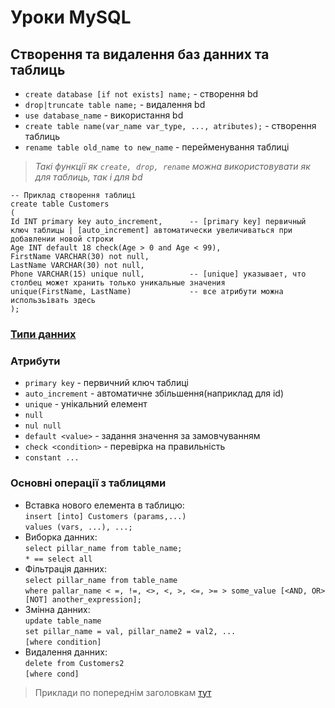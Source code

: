 # Уроки MySQL

## Створення та видалення баз данних та таблиць
- `create database [if not exists] name;` - створення bd
- `drop|truncate table name;` - видалення bd
- `use database_name` - використання bd
- `create table name(var_name var_type, ..., atributes);` - створення таблиць
- `rename table old_name to new_name` - перейменування таблиці

>_Такі функції як `create, drop, rename` можна використовувати як для таблиць, так і для bd_

```
-- Приклад створення таблиці
create table Customers
(
Id INT primary key auto_increment,		-- [primary key] первичный ключ таблицы | [auto_increment] автоматически увеличиваться при добавлении новой строки
Age INT default 18 check(Age > 0 and Age < 99),
FirstName VARCHAR(30) not null,
LastName VARCHAR(30) not null,
Phone VARCHAR(15) unique null, 			-- [unique] указывает, что столбец может хранить только уникальные значения
unique(FirstName, LastName)				-- все атрибути можна использьівать здесь
);
```

### [Типи данних](https://metanit.com/sql/mysql/2.3.php)

### Атрибути 
- `primary key`  - первичний ключ таблиці
- `auto_increment` - автоматичне збільшення(наприклад для id)
- `unique` - унікальний елемент 
- `null`
- `nul null`
- `default <value>` - задання значення за замовчуванням
- `check <condition>` - перевірка на правильність
- `constant ...`


### Основні операції з таблицями
- Вставка нового елемента в таблицю: <br>
  `insert [into] Customers (params,...)` <br>
  `values (vars, ...), ...;`
- Виборка данних: <br>
  `select pillar_name from table_name;` <br>
  `* == select all`
- Фільтрація данних: <br>
  `select pillar_name from table_name` <br>
  `where pallar_name < =, !=, <>, <, >, <=, >= > some_value [<AND, OR> [NOT] another_expression];`
- Змінна данних: <br>
  `update table_name` <br>
  `set pillar_name = val, pillar_name2 = val2, ...` <br>
  `[where condition]` 
- Видалення данних: <br>
  `delete from Customers2` <br>
  `[where cond]`

> Приклади по попереднім заголовкам [тут](СтворенняТабляць_ОпераціїЗНими.sql)